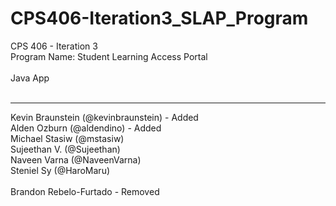 CPS406-Iteration3_SLAP_Program
===============================
CPS 406 - Iteration 3<br>
Program Name: Student Learning Access Portal<br>
<br>
Java App<br>
<br>
<hr>
Kevin Braunstein (@kevinbraunstein)       - Added<br>
Alden Ozburn (@aldendino)                 - Added<br>
Michael Stasiw (@mstasiw)<br>
Sujeethan V. (@Sujeethan)<br>
Naveen Varna (@NaveenVarna)<br>
Steniel Sy (@HaroMaru)<br>
<br>
Brandon Rebelo-Furtado    - Removed
